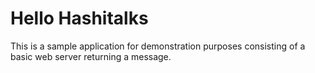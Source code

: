 # Hello Hashitalks

This is a sample application for demonstration purposes consisting of a basic web server returning a message.